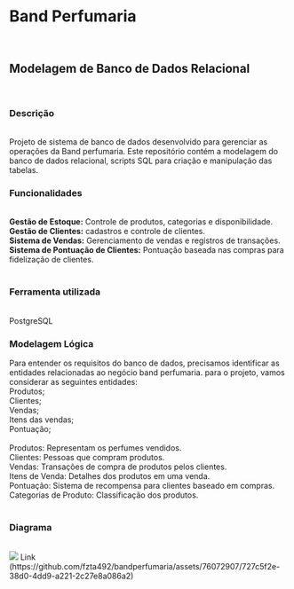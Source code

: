 <h1>Band Perfumaria</h1>
</br>
<h2>Modelagem de Banco de Dados Relacional</h2>
</br>
<h3><strong>Descrição</strong></h3></br>
Projeto de sistema de banco de dados desenvolvido para gerenciar as operações da Band perfumaria. Este repositório contém a modelagem do banco de dados relacional, scripts SQL para criação e manipulação das tabelas.
</br>
<h3><strong>Funcionalidades</strong></h3></br>
<strong>Gestão de Estoque:</strong> Controle de produtos, categorias e disponibilidade.</br>
<strong>Gestão de Clientes:</strong> cadastros e controle de clientes.</br>
<strong>Sistema de Vendas:</strong> Gerenciamento de vendas e registros de transações.</br>
<strong>Sistema de Pontuação de Clientes:</strong> Pontuação baseada nas compras para fidelização de clientes.</br>
</br>
<h3>Ferramenta utilizada</h3></br>
PostgreSQL
<h3>Modelagem Lógica</h3>
 Para entender os requisitos do banco de dados, precisamos identificar as entidades relacionadas ao negócio band perfumaria. para o projeto, vamos considerar as seguintes entidades:</br>
 Produtos;</br>
 Clientes;</br>
 Vendas;</br>
 Itens das vendas;</br>
 Pontuação;</br></br>
 Produtos: Representam os perfumes vendidos.</br>
 Clientes: Pessoas que compram produtos.</br>
 Vendas: Transações de compra de produtos pelos clientes.</br>
 Itens de Venda: Detalhes dos produtos em uma venda.</br>
 Pontuação: Sistema de recompensa para clientes baseado em compras.</br>
 Categorias de Produto: Classificação dos produtos.</br>
 </br>
 <h3>Diagrama</h3>
 <br>
 <img src="https://github.com/fzta492/bandperfumaria/assets/76072907/727c5f2e-38d0-4dd9-a221-2c27e8a086a2">
Link (https://github.com/fzta492/bandperfumaria/assets/76072907/727c5f2e-38d0-4dd9-a221-2c27e8a086a2)

